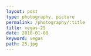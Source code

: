 ```yaml
---
layout: post
type: photography, picture
permalink: /photography/:title
title: vegas-25
date: 2018-01-08
keyword: vegas
path: 25.jpg
---
```




